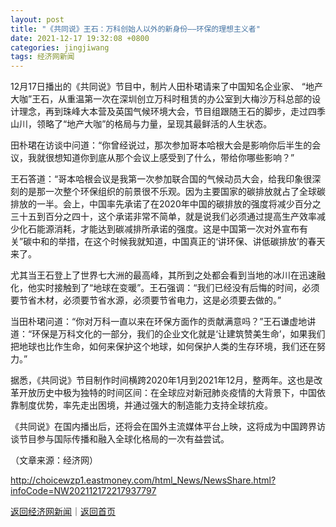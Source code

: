 ```yaml
---
layout: post
title: "《共同说》王石：万科创始人以外的新身份——环保的理想主义者"
date: 2021-12-17 19:32:08 +0800
categories: jingjiwang
tags: 经济网新闻
---
```

<p>12月17日播出的《共同说》节目中，制片人田朴珺请来了中国知名企业家、 “地产大咖”王石，从重温第一次在深圳创立万科时租赁的办公室到大梅沙万科总部的设计理念，再到珠峰大本营及英国气候环境大会，节目组跟随王石的脚步，走过四季山川，领略了“地产大咖”的格局与力量，呈现其最鲜活的人生状态。</p>
 <p>田朴珺在访谈中问道：“你曾经说过，那次参加哥本哈根大会是影响你后半生的会议，我就很想知道你到底从那个会议上感受到了什么，带给你哪些影响？”</p>
 <p>王石答道：“哥本哈根会议是我第一次参加联合国的气候动员大会，给我印象很深刻的是那一次整个环保组织的前景很不乐观。因为主要国家的碳排放就占了全球碳排放的一半。会上，中国率先承诺了在2020年中国的碳排放的强度将减少百分之三十五到百分之四十，这个承诺非常不简单，就是说我们必须通过提高生产效率减少化石能源消耗，才能达到碳减排所承诺的强度。这是中国第一次对外宣布有关”碳中和的举措，在这个时候我就知道，中国真正的‘讲环保、讲低碳排放’的春天来了。</p>
 <p>尤其当王石登上了世界七大洲的最高峰，其所到之处都会看到当地的冰川在迅速融化，他实时接触到了“地球在变暖”。王石强调：“我们已经没有后悔的时间，必须要节省木材，必须要节省水源，必须要节省电力，这是必须要去做的。”</p>
 <p>当田朴珺问道：“你对万科一直以来在环保方面作的贡献满意吗？”王石谦虚地讲道：“环保是万科文化的一部分，我们的企业文化就是‘让建筑赞美生命’，如果我们把地球也比作生命，如何来保护这个地球，如何保护人类的生存环境，我们还在努力。”</p>
 <p>据悉，《共同说》节目制作时间横跨2020年1月到2021年12月，整两年。这也是改革开放历史中极为独特的时间区间：在全球应对新冠肺炎疫情的大背景下，中国依靠制度优势，率先走出困境，并通过强大的制造能力支持全球抗疫。</p>
 <p>《共同说》在国内播出后，还将会在国外主流媒体平台上映，这将成为中国跨界访谈节目参与国际传播和融入全球化格局的一次有益尝试。</p><p class="em_media">（文章来源：经济网）</p>

<http://choicewzp1.eastmoney.com/html_News/NewsShare.html?infoCode=NW202112172217937797>

[返回经济网新闻](//finews.withounder.com/category/jingjiwang.html)｜[返回首页](//finews.withounder.com/)